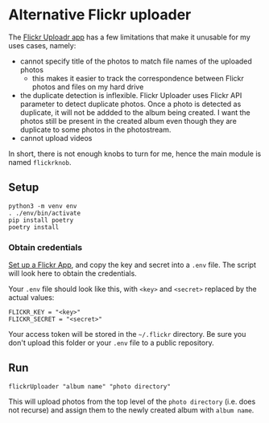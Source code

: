 # Alternative Flickr uploader

The [Flickr Uploadr app](https://www.flickr.com/tools/) has a few limitations that make it unusable for my uses
cases, namely:
  - cannot specify title of the photos to match file names of the uploaded photos
    - this makes it easier to track the correspondence between Flickr photos and files on my hard drive 
  - the duplicate detection is inflexible. Flickr Uploader uses Flickr API parameter to detect duplicate photos.
    Once a photo is detected as duplicate, it will not be addded to the album being created.
    I want the photos still be present in the created album even though they are duplicate to some photos in the
    photostream.
  - cannot upload videos

In short, there is not enough knobs to turn for me, hence the main module is
named `flickrknob`.

## Setup

```
python3 -m venv env
. ./env/bin/activate
pip install poetry
poetry install
```

### Obtain credentials

[Set up a Flickr App](https://www.flickr.com/services/api/keys), and copy the key and secret into a `.env` file. The script will look here to obtain the credentials.

Your `.env` file should look like this, with `<key>` and `<secret>` replaced by the actual values:
```
FLICKR_KEY = "<key>"
FLICKR_SECRET = "<secret>"
```

Your access token will be stored in the `~/.flickr` directory.
Be sure you don't upload this folder or your `.env` file to a public repository.

## Run

```
flickrUploader "album name" "photo directory"
```

This will upload photos from the top level of the `photo directory` (i.e. does
not recurse) and assign them to the newly created album with `album name`.
